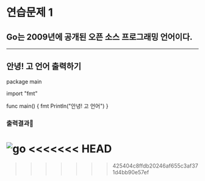 # 연습문제 1

## Go는 2009년에 공개된 오픈 소스 프로그래밍 언어이다.


---

## 안녕! 고 언어 출력하기
 
package main

import "fmt"

func main() {
    fmt Println("안녕! 고 언어")
}


### 출력결과🍔

![go](https://user-images.githubusercontent.com/81848766/124892898-3b5fc800-e015-11eb-863d-b20dc64881c2.PNG)
<<<<<<< HEAD
=======

>>>>>>> 425404c8ffdb20246af655c3af371d4bb90e57ef
